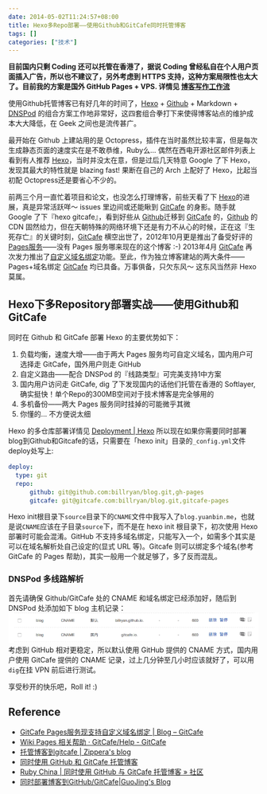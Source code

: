 ```yaml
---
date: 2014-05-02T11:24:57+08:00
title: Hexo多Repo部署——使用Github和GitCafe同时托管博客
tags: []
categories: ["技术"]
---
```

**目前国内只剩 Coding 还可以托管在香港了，据说 Coding 曾经私自在个人用户页面插入广告，所以也不建议了，另外考虑到 HTTPS 支持，这种方案局限性也太大了。目前我的方案是国外 GitHub Pages + VPS. 详情见 [博客写作工作流](/posts/2018-02/2018-02-23_23-19-29/)**

使用Github托管博客已有好几年的时间了，[Hexo](http://zespia.tw/hexo/docs/) + [Github](https://github.com/) + Markdown + [DNSPod](www.dnspod.cn) 的组合方案工作地非常好，这四套组合拳打下来使得博客站点的维护成本大大降低，在 Geek 之间也是流传甚广。  

最开始在 Github 上建站用的是 Octopress，插件在当时虽然比较丰富，但是每次生成静态页面的速度实在是不敢恭维，Ruby么... 偶然在西电开源社区邮件列表上看到有人推荐 [Hexo](http://hexo.io/)，当时并没太在意，但是过后几天特意 Google 了下 Hexo，发现其最大的特性就是 blazing fast! 果断在自己的 Arch 上配好了 Hexo，比起当初配 Octopress还是要省心不少的。  

前两三个月一直忙着项目和论文，也没怎么打理博客，前些天看了下 [Hexo](http://hexo.io/)的进展，真是异常活跃咩～  issues 里边间或还能瞅到 [GitCafe](https://gitcafe.com) 的身影。随手就 Google 了下『hexo gitcafe』，看到好些从 [Github](https://github.com/)迁移到 [GitCafe](https://gitcafe.com) 的，[Github](https://github.com/) 的 CDN 固然给力，但在天朝特殊的网络环境下还是有力不从心的时候，正在这『生死存亡』的关键时刻，[GitCafe](https://gitcafe.com) 横空出世了，2012年10月更是推出了备受好评的 [Pages服务](http://blog.gitcafe.com/116.html)——没有 Pages 服务哪来现在的这个博客 :-) 2013年4月 [GitCafe](https://gitcafe.com) 再次发力推出了[自定义域名绑定](http://blog.gitcafe.com/142.html)功能。至此，作为独立博客建站的两大条件——Pages+域名绑定 [GitCafe](https://gitcafe.com) 均已具备。万事俱备，只欠东风～ 这东风当然非 Hexo 莫属。  

## Hexo下多Repository部署实战——使用Github和GitCafe  

同时在 Github 和 GitCafe 部署 Hexo 的主要优势如下：  
1. 负载均衡，速度大增——由于两大 Pages 服务均可自定义域名，国内用户可选择走 GitCafe，国外用户则走 GitHub  
2. 自定义路由——配合 DNSPod 的『线路类型』可完美支持1中方案  
3. 国内用户访问走 GitCafe, dig 了下发现国内的话他们托管在香港的 Softlayer, 确实挺快！单个Repo的300MB空间对于技术博客是完全够用的  
4. 多机备份——两大 Pages 服务同时挂掉的可能微乎其微  
5. 你懂的... 不方便说太细  

Hexo 的多仓库部署详情见 [Deployment | Hexo](http://hexo.io/docs/deployment.html)
所以现在如果你需要同时部署blog到Github和Gitcafe的话，只需要在「hexo init」目录的`_config.yml`文件deploy处写上:  

```yaml
deploy:
  type: git
  repo: 
      github: git@github.com:billryan/blog.git,gh-pages
      gitcafe: git@gitcafe.com:billryan/blog.git,gitcafe-pages
```

Hexo init根目录下`source`目录下的`CNAME`文件中我写入了`blog.yuanbin.me`，也就是说`CNAME`应该在子目录`source`下，而不是在 hexo init 根目录下，初次使用 Hexo 部署时可能会混淆。GitHub 不支持多域名绑定，只能写入一个，如需多个其实是可以在域名解析处自己设定的(显式 URL 等)。Gitcafe 则可以绑定多个域名(参考 GitCafe 的 Pages 帮助)，其实一般用一个就足够了，多了反而混乱。   

### DNSPod 多线路解析  

首先请确保 Github/GitCafe 处的 CNAME 和域名绑定已经添加好，随后到 DNSPod 处添加如下 blog 主机记录：  
![blog主机记录](/pictures/misc/blog-dnspod.png)  
考虑到 GitHub 相对更稳定，所以默认使用 GitHub 提供的 CNAME 方式，国内用户使用 GitCafe 提供的 CNAME 记录，过上几分钟至几小时应该就好了，可以用`dig`在挂 VPN 前后进行测试。  
  
享受秒开的快乐吧，Roll it! :)  

## Reference  

* [GitCafe Pages服务现支持自定义域名绑定 | Blog – GitCafe](http://blog.gitcafe.com/142.html)
* [Wiki Pages 相关帮助 · GitCafe/Help - GitCafe](https://gitcafe.com/GitCafe/Help/wiki/Pages-%E7%9B%B8%E5%85%B3%E5%B8%AE%E5%8A%A9)  
* [托管博客到gitcafe | Zippera's blog](http://zipperary.com/2013/11/23/hexo-to-gitcafe/)  
* [同时使用 GitHub 和 GitCafe 托管博客](http://liberize.me/post/host-your-blog-on-both-github-and-gitcafe.html)  
* [Ruby China | 同时使用 GitHub 与 GitCafe 托管博客 » 社区](http://ruby-china.org/topics/18084)
* [同时部署博客到GitHub/GitCafe|GuoJing's Blog](http://guojing.me/tec/2014/03/29/host-blog-in-both-github-and-gitcafe/)